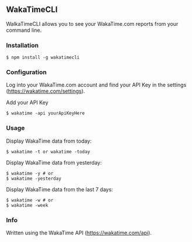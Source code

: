 ## WakaTimeCLI
WalkaTimeCLI allows you to see your WakaTime.com reports from your command line.

### Installation

```shell
$ npm install -g wakatimecli
```
### Configuration

Log into your WakaTime.com account and find your API Key in the settings (https://wakatime.com/settings).

Add your API Key
```shell
$ wakatime -api yourApiKeyHere
```


### Usage

Display WakaTime data from today:
```shell
$ wakatime -t or wakatime -today
```

Display WakaTime data from yesterday:
```shell
$ wakatime -y # or
$ wakatime -yesterday
```

Display WakaTime data from the last 7 days:
```shell
$ wakatime -w # or
$ wakatime -week
```

### Info

Written using the WakaTime API (https://wakatime.com/api).
